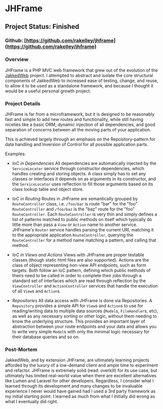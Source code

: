 # JHFrame

## Project Status: Finished


### Github: [https://github.com/rakelley/jhframe](https://github.com/rakelley/jhframe)


### Overview
JHFrame is a PHP MVC web framework that grew out of the evolution of the
[JakkedWeb](/projects/jakkedweb) project.  I attempted to abstract and isolate
the core structural components of JakkedWeb to increased ease of testing,
change, and reuse, to allow it to be used as a standalone framework, and because
I thought it would be a useful personal growth project.


### Project Details
JHFrame is far from a microframework, but it is designed to be reasonably fast
and simple to add new routes and functionality, while still having niceties like
a basic ORM, dynamic injection of all dependencies, and good separation of
concerns between all the moving parts of your application.

This is achieved largely through an emphasis on the Repository-pattern for data
handling and Inversion of Control for all possible application parts.

Examples:

- _IoC in Dependencies_
All dependencies are automatically injected by the `ServiceLocator` service
through constructor dependencies, which handles creating and storing objects. A
class simply has to set any classes or interfaces it depends on as arguments in
its constructor, and the `ServiceLocator` uses reflection to fill those
arguments based on its class lookup table and object store.

- _IoC in Routing_
Routes in JHFrame are semantically grouped by `RouteController` class, i.e.
`/foo/bar` is route "bar" for the "foo" `RouteController` and `/foo/baz` is the
"baz" route for the "foo" `RouteController`.  Each `RouteController` is very
thin and simply defines a list of patterns matched to public methods on itself
which typically do little more than pass a `View` or `Action` name to another
service.  JHFrame's `Router` service handles parsing the current URI, matching
it to the appropriate application `RouteController`, querying the
`RouteController` for a method name matching a pattern, and calling that method.

- _IoC in Views and Actions_
Views with JHFrame are proper testable classes (though static html files are
also supported).  Actions are the class of object representing non-view API
endpoints, such as form targets.  Both follow an IoC pattern, defining which
public methods of theirs need to be called in order to complete their jobs
through a standard set of interfaces which are read through reflection by the
`ViewController` and `ActionController` services that handle the execution of
all `View`s and `Action`s.

- _Repositories_
All data access with JHFrame is done via Repositories.  A `Repository` provides
a simple API for `View`s and `Action`s to use for reading/writing data to
multiple data sources (`Model`s, `FileHandler`s, etc), as well as any necessary
sorting or other logic, without them needing to know the underlying structure.
This provides an important layer of abstraction between your route endpoints and
your data and allows you to write very simple `Model`s with only the minimal
logic necessary for their database queries and so on.


### Post-Mortem
JakkedWeb, and by extension JHFrame, are ultimately learning projects afforded
by the luxury of a low-demand client and ample time to experiment and refactor.
JHFrame is extremely solid (read: overkill) for its use case, but ultimately
has limited real-world value when there are excellent alternatives like Lumen
and Laravel for other developers.  Regardless, I consider what I learned through
its development and many changes to be invaluable experience I never would have
gained had I used a 3rd party framework as my initial starting point.  I learned
as much from what I initially did wrong as what I eventually did right.
